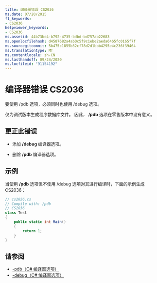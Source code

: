```yaml
---
title: 编译器错误 CS2036
ms.date: 07/20/2015
f1_keywords:
- CS2036
helpviewer_keywords:
- CS2036
ms.assetid: 44b73be4-b792-4735-bdbd-bd757ab22683
ms.openlocfilehash: d4587682a4ab0c5f9c1ebe2aeda64b5fc0165f7f
ms.sourcegitcommit: 5b475c1855b32cf78d2d1bbb4295e4c236f39464
ms.translationtype: MT
ms.contentlocale: zh-CN
ms.lasthandoff: 09/24/2020
ms.locfileid: "91154192"
---
```

# <a name="compiler-error-cs2036"></a>编译器错误 CS2036

要使用 /pdb 选项，必须同时也使用 /debug 选项。  
  
 仅为调试版本生成程序数据库文件。 因此， **/pdb** 选项在零售版本中没有意义。  
  
## <a name="to-correct-this-error"></a>更正此错误  
  
- 添加 **/debug** 编译器选项。  
  
- 删除 **/pdb** 编译器选项。  
  
## <a name="example"></a>示例  

 当使用 **/pdb** 选项但不使用 /debug 选项对其进行编译时，下面的示例生成 CS2036：  
  
```csharp  
// cs2036.cs  
// Compile with: /pdb  
// CS2036  
class Test  
{  
    public static int Main()  
    {  
        return 1;  
    }  
}  
```  
  
## <a name="see-also"></a>请参阅

- [-pdb（C# 编译器选项）](../language-reference/compiler-options/pdb-compiler-option.md)
- [-debug（C# 编译器选项）](../language-reference/compiler-options/debug-compiler-option.md)
